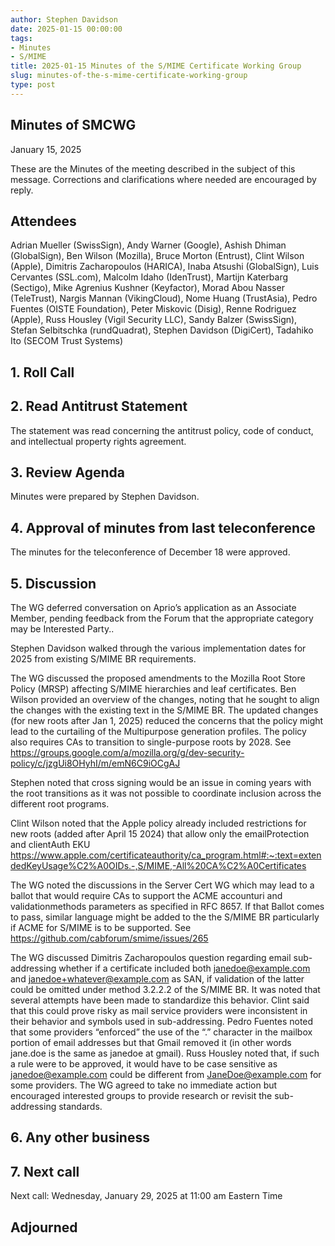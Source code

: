 ```yaml
---
author: Stephen Davidson
date: 2025-01-15 00:00:00
tags:
- Minutes
- S/MIME
title: 2025-01-15 Minutes of the S/MIME Certificate Working Group
slug: minutes-of-the-s-mime-certificate-working-group
type: post
---
```



## Minutes of SMCWG

January 15, 2025

These are the Minutes of the meeting described in the subject of this message. Corrections and clarifications where needed are encouraged by reply.

## Attendees

Adrian Mueller (SwissSign), Andy Warner (Google), Ashish Dhiman (GlobalSign), Ben Wilson (Mozilla), Bruce Morton (Entrust), Clint Wilson (Apple), Dimitris Zacharopoulos (HARICA), Inaba Atsushi (GlobalSign), Luis Cervantes (SSL.com), Malcolm Idaho (IdenTrust), Martijn Katerbarg (Sectigo), Mike Agrenius Kushner (Keyfactor), Morad Abou Nasser (TeleTrust), Nargis Mannan (VikingCloud), Nome Huang (TrustAsia), Pedro Fuentes (OISTE Foundation), Peter Miskovic (Disig), Renne Rodriguez (Apple), Russ Housley (Vigil Security LLC), Sandy Balzer (SwissSign), Stefan Selbitschka (rundQuadrat), Stephen Davidson (DigiCert), Tadahiko Ito (SECOM Trust Systems)

## 1. Roll Call

## 2. Read Antitrust Statement

The statement was read concerning the antitrust policy, code of conduct, and intellectual property rights agreement.

## 3. Review Agenda

Minutes were prepared by Stephen Davidson.

## 4. Approval of minutes from last teleconference

The minutes for the teleconference of December 18 were approved.

## 5. Discussion

The WG deferred conversation on Aprio’s application as an Associate Member, pending feedback from the Forum that the appropriate category may be Interested Party..

Stephen Davidson walked through the various implementation dates for 2025 from existing S/MIME BR requirements.

The WG discussed the proposed amendments to the Mozilla Root Store Policy (MRSP) affecting S/MIME hierarchies and leaf certificates. Ben Wilson provided an overview of the changes, noting that he sought to align the changes with the existing text in the S/MIME BR.  The updated changes (for new roots after Jan 1, 2025) reduced the concerns that the policy might lead to the curtailing of the Multipurpose generation profiles.  The policy also requires CAs to transition to single-purpose roots by 2028.  See https://groups.google.com/a/mozilla.org/g/dev-security-policy/c/jzgUi8OHyhI/m/emN6C9iOCgAJ 

Stephen noted that cross signing would be an issue in coming years with the root transitions as it was not possible to coordinate inclusion across the different root programs.

Clint Wilson noted that the Apple policy already included restrictions for new roots (added after April 15 2024) that allow only the emailProtection and clientAuth EKU https://www.apple.com/certificateauthority/ca_program.html#:~:text=extendedKeyUsage%C2%A0OIDs.-,S/MIME,-All%20CA%C2%A0Certificates 

The WG noted the discussions in the Server Cert WG which may lead to a ballot that would require CAs to support the ACME accounturi and validationmethods parameters as specified in RFC 8657.  If that Ballot comes to pass, similar language might be added to the the S/MIME BR particularly if ACME for S/MIME is to be supported.  See https://github.com/cabforum/smime/issues/265   

The WG discussed Dimitris Zacharopoulos question regarding email sub-addressing whether if a certificate included both janedoe@example.com and janedoe+whatever@example.com as SAN, if validation of the latter could be omitted under method 3.2.2.2 of the S/MIME BR.  It was noted that several attempts have been made to standardize this behavior.  Clint said that this could prove risky as mail service providers were inconsistent in their behavior and symbols used in sub-addressing.  Pedro Fuentes noted that some providers “enforced” the use of the “.” character in the mailbox portion of email addresses but that Gmail removed it (in other words jane.doe is the same as janedoe at gmail).  Russ Housley noted that, if such a rule were to be approved, it would have to be case sensitive as janedoe@example.com could be different from JaneDoe@example.com for some providers. The WG agreed to take no immediate action but encouraged interested groups to provide research or revisit the sub-addressing standards.

## 6.     Any other business 

## 7. Next call

Next call: Wednesday, January 29, 2025 at 11:00 am Eastern Time

## Adjourned